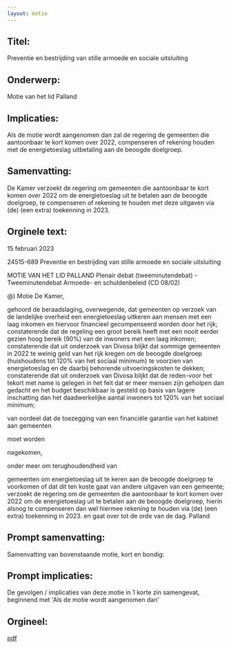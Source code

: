 ```yaml
---
layout: motie
---
```

## Titel:
Preventie en bestrijding van stille armoede en sociale uitsluiting
## Onderwerp:
Motie van het lid Palland
## Implicaties:

Als de motie wordt aangenomen dan zal de regering de gemeenten die aantoonbaar te kort komen over 2022, compenseren of rekening houden met de energietoeslag uitbetaling aan de beoogde doelgroep.
## Samenvatting:

De Kamer verzoekt de regering om gemeenten die aantoonbaar te kort komen over 2022 om de energietoeslag uit te betalen aan de beoogde doelgroep, te compenseren of rekening te houden met deze uitgaven via (de) (een extra) toekenning in 2023.
## Orginele text:


15 februari 2023

24515-689
Preventie en bestrijding van stille armoede en sociale uitsluiting

MOTIE VAN HET LID PALLAND
Plenair debat (tweeminutendebat) - Tweeminutendebat Armoede- en schuldenbeleid (CD 08/02)

@)
Motie
De Kamer,

gehoord de beraadslaging,
overwegende, dat gemeenten op verzoek van de landelijke overheid een
energietoeslag uitkeren aan mensen met een laag inkomen en hiervoor
financieel gecompenseerd worden door het rijk;
constaterende dat de regeling een groot bereik heeft met een nooit eerder
gezien hoog bereik (90%) van de inwoners met een laag inkomen;
constaterende dat uit onderzoek van Divosa blijkt dat sommige gemeenten in
2022 te weinig geld van het rijk kregen om de beoogde doelgroep
(huishoudens tot 120% van het sociaal minimum} te voorzien van
energietoeslag en de daarbij behorende uitvoeringskosten te dekken;
constaterende dat uit onderzoek van Divosa blijkt dat de reden-voor het tekort
met name is gelegen in het feit dat er meer mensen zijn geholpen dan gedacht
en het budget beschikbaar is gesteld op basis van lagere inschatting dan het
daadwerkelijke aantal inwoners tot 120% van het sociaal minimum;

van oordeel dat de toezegging van een financiéle garantie van het kabinet aan
gemeenten

moet worden

nagekomen,

onder meer om terughoudendheid van

gemeenten om energietoeslag uit te keren aan de beoogde doelgroep te
voorkomen of dat dit ten koste gaat van andere uitgaven van een gemeente;
verzoekt de regering om de gemeenten die aantoonbaar te kort komen over
2022 om de energietoeslag uit te betalen aan de beoogde doelgroep, hierin
alsnog te compenseren dan wel hiermee rekening te houden via (de) (een
extra) toekenning in 2023.
en gaat over tot de orde van de dag.
Palland


## Prompt samenvatting:
Samenvatting van bovenstaande motie, kort en bondig:


## Prompt implicaties:
De gevolgen / implicaties van deze motie in 1 korte zin samengevat, beginnend met 'Als de motie wordt aangenomen dan' 

## Orgineel:
[pdf](https://gegevensmagazijn.tweedekamer.nl/OData/v4/2.0/Document(122c3acf-d8f5-4e22-9b5b-b422b0ca2a85)/resource)
